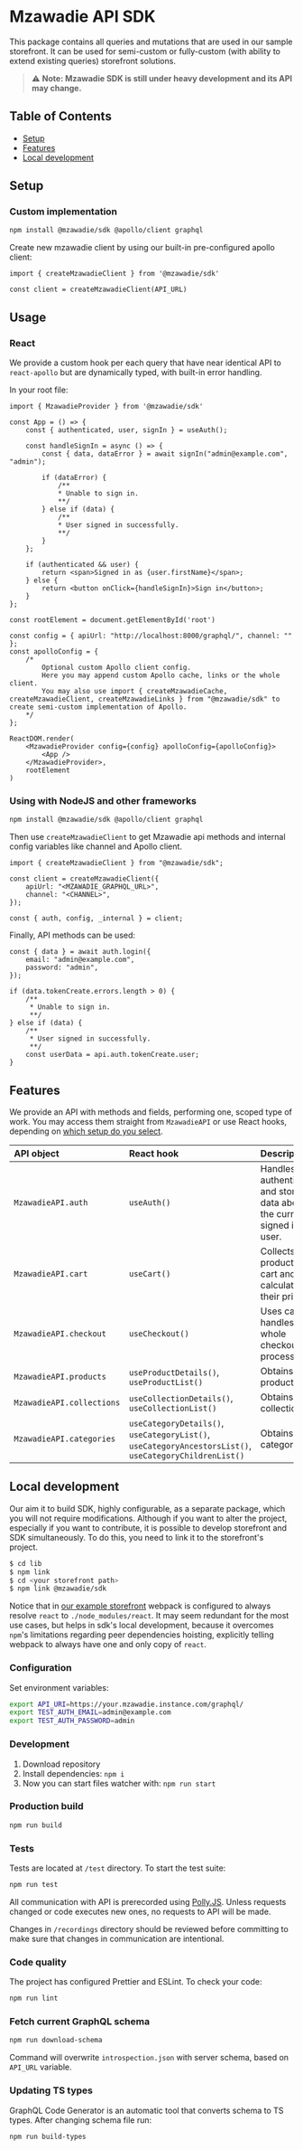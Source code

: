 # Mzawadie API SDK

This package contains all queries and mutations that are used in our sample storefront. It can be used for semi-custom or fully-custom (with ability to extend existing queries) storefront solutions.

> :warning: **Note: Mzawadie SDK is still under heavy development and its API may change.**
## Table of Contents

- [Setup](#setup)
- [Features](#features)
- [Local development](#local-development)

## Setup

### Custom implementation

```bash
npm install @mzawadie/sdk @apollo/client graphql
```

Create new mzawadie client by using our built-in pre-configured apollo client:

```
import { createMzawadieClient } from '@mzawadie/sdk'

const client = createMzawadieClient(API_URL)
```

## Usage

### React

We provide a custom hook per each query that have near identical API to `react-apollo` but are dynamically typed, with built-in error handling.

In your root file:

```
import { MzawadieProvider } from '@mzawadie/sdk'

const App = () => {
    const { authenticated, user, signIn } = useAuth();
    
    const handleSignIn = async () => {
        const { data, dataError } = await signIn("admin@example.com", "admin");
        
        if (dataError) {
            /**
            * Unable to sign in.
            **/
        } else if (data) {
            /**
            * User signed in successfully.
            **/
        }
    };
    
    if (authenticated && user) {
        return <span>Signed in as {user.firstName}</span>;
    } else {
        return <button onClick={handleSignIn}>Sign in</button>;
    }
};

const rootElement = document.getElementById('root')

const config = { apiUrl: "http://localhost:8000/graphql/", channel: "" };
const apolloConfig = {
    /* 
        Optional custom Apollo client config.
        Here you may append custom Apollo cache, links or the whole client. 
        You may also use import { createMzawadieCache, createMzawadieClient, createMzawadieLinks } from "@mzawadie/sdk" to create semi-custom implementation of Apollo.
    */
};

ReactDOM.render(
    <MzawadieProvider config={config} apolloConfig={apolloConfig}>
        <App />
    </MzawadieProvider>,
    rootElement
)
```

### Using with NodeJS and other frameworks

```bash
npm install @mzawadie/sdk @apollo/client graphql
```

Then use `createMzawadieClient` to get Mzawadie api methods and internal config variables like channel and Apollo client.

```tsx
import { createMzawadieClient } from "@mzawadie/sdk";

const client = createMzawadieClient({
    apiUrl: "<MZAWADIE_GRAPHQL_URL>",
    channel: "<CHANNEL>",
});

const { auth, config, _internal } = client;
```

Finally, API methods can be used:

```tsx
const { data } = await auth.login({
    email: "admin@example.com",
    password: "admin",
});

if (data.tokenCreate.errors.length > 0) {
    /**
     * Unable to sign in.
     **/
} else if (data) {
    /**
     * User signed in successfully.
     **/
    const userData = api.auth.tokenCreate.user;
}
```

## Features

We provide an API with methods and fields, performing one, scoped type of work. You may access them straight from `MzawadieAPI` or use React hooks, depending on [which setup do you select](#setup).

| API object              | React hook                                                                                             | Description                                                                     |
| :---------------------- | :----------------------------------------------------------------------------------------------------- | :------------------------------------------------------------------------------ |
| `MzawadieAPI.auth`        | `useAuth()`                                                                                            | Handles user authentication and stores data about the currently signed in user. |
| `MzawadieAPI.cart`        | `useCart()`                                                                                            | Collects products to cart and calculates their prices.                          |
| `MzawadieAPI.checkout`    | `useCheckout()`                                                                                        | Uses cart and handles the whole checkout process.                               |
| `MzawadieAPI.products`    | `useProductDetails()`, `useProductList()`                                                              | Obtains products.                                                               |
| `MzawadieAPI.collections` | `useCollectionDetails()`, `useCollectionList()`                                                        | Obtains collections.                                                            |
| `MzawadieAPI.categories`  | `useCategoryDetails()`, `useCategoryList()`, `useCategoryAncestorsList()`, `useCategoryChildrenList()` | Obtains categories.                                                             |

## Local development

Our aim it to build SDK, highly configurable, as a separate package, which you will not require modifications. Although if you want to alter the project, especially if you want to contribute, it is possible to develop storefront and SDK simultaneously. To do this, you need
to link it to the storefront's project.

```bash
$ cd lib
$ npm link
$ cd <your storefront path>
$ npm link @mzawadie/sdk
```

Notice that in [our example storefront](https://github.com/Emmanuelmichaelmaro/saleor-storefront)
webpack is configured to always resolve `react` to `./node_modules/react`. It may
seem redundant for the most use cases, but helps in sdk's local development, because
it overcomes `npm`'s limitations regarding peer dependencies hoisting, explicitly
telling webpack to always have one and only copy of `react`.

### Configuration

Set environment variables:

```bash
export API_URI=https://your.mzawadie.instance.com/graphql/
export TEST_AUTH_EMAIL=admin@example.com
export TEST_AUTH_PASSWORD=admin
```

### Development

1. Download repository
2. Install dependencies: `npm i`
3. Now you can start files watcher with: `npm run start`

### Production build

```bash
npm run build
```

### Tests

Tests are located at `/test` directory. To start the test suite:

```bash
npm run test
```

All communication with API is prerecorded using [Polly.JS](https://netflix.github.io/pollyjs/#/README). Unless requests changed or code executes new ones, no requests to API will be made.

Changes in `/recordings` directory should be reviewed before committing to make sure that changes in communication are intentional.

### Code quality

The project has configured Prettier and ESLint. To check your code:

```bash
npm run lint
```

### Fetch current GraphQL schema

```bash
npm run download-schema
```

Command will overwrite `introspection.json` with server schema, based on `API_URL` variable.

### Updating TS types

GraphQL Code Generator is an automatic tool that converts schema to TS types. After changing schema file run:

```bash
npm run build-types
```